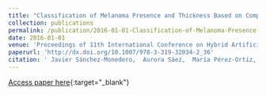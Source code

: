 ```yaml
---
title: "Classification of Melanoma Presence and Thickness Based on Computational Image Analysis"
collection: publications
permalink: /publication/2016-01-01-Classification-of-Melanoma-Presence-and-Thickness-Based-on-Computational-Image-Analysis
date: 2016-01-01
venue: 'Proceedings of 11th International Conference on Hybrid Artificial Intelligent Systems (HAIS2016)'
paperurl: 'http://dx.doi.org/10.1007/978-3-319-32034-2_36'
citation: ' Javier Sánchez-Monedero,  Aurora Sáez,  María Pérez-Ortiz,  Pedro Antonio Gutiérrez,  César Hervás-Martínez, &quot;Classification of Melanoma Presence and Thickness Based on Computational Image Analysis.&quot; Proceedings of 11th International Conference on Hybrid Artificial Intelligent Systems (HAIS2016), Vol.9648, 2016, Seville (Spain), pp.427-438.'
---
```

[Access paper here](http://dx.doi.org/10.1007/978-3-319-32034-2_36){:target="_blank"}
